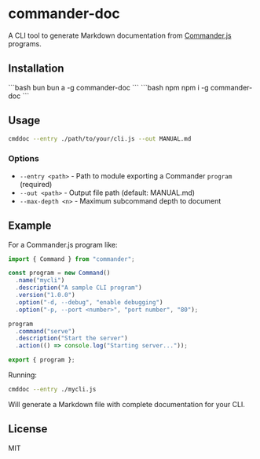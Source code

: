 # commander-doc

A CLI tool to generate Markdown documentation from [Commander.js](https://github.com/tj/commander.js) programs.

## Installation

<CodeGroup>
```bash bun
bun a -g commander-doc
```
```bash npm
npm i -g commander-doc
```
</CodeGroup>

## Usage

```bash
cmddoc --entry ./path/to/your/cli.js --out MANUAL.md
```

### Options

- `--entry <path>` - Path to module exporting a Commander `program` (required)
- `--out <path>` - Output file path (default: MANUAL.md)
- `--max-depth <n>` - Maximum subcommand depth to document

## Example

For a Commander.js program like:

```javascript
import { Command } from "commander";

const program = new Command()
  .name("mycli")
  .description("A sample CLI program")
  .version("1.0.0")
  .option("-d, --debug", "enable debugging")
  .option("-p, --port <number>", "port number", "80");

program
  .command("serve")
  .description("Start the server")
  .action(() => console.log("Starting server..."));

export { program };
```

Running:

```bash
cmddoc --entry ./mycli.js
```

Will generate a Markdown file with complete documentation for your CLI.

## License

MIT
